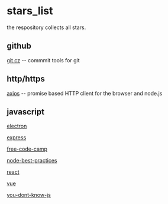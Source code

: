 # stars_list

the respository collects all stars.

## github

[git cz](https://github.com/commitizen/cz-cli)    -- commmit tools for git

## http/https

[axios](https://github.com/axios/axios)   -- promise based HTTP client for the browser and node.js 

## javascript

[electron](https://github.com/electron/electron)

[express](https://github.com/expressjs/express)

[free-code-camp](https://github.com/freeCodeCamp/freeCodeCamp)

[node-best-practices](https://github.com/goldbergyoni/nodebestpractices)

[react](https://github.com/facebook/react)

[vue](https://github.com/vuejs/vue)

[you-dont-know-js](https://github.com/getify/You-Dont-Know-JS)
